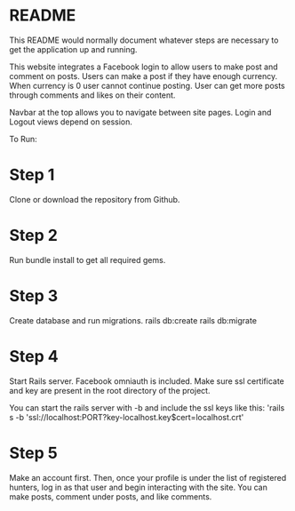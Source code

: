 # README

This README would normally document whatever steps are necessary to get the
application up and running.

This website integrates a Facebook login to allow users to make post and comment on posts. Users can make a post if they have enough currency. When currency is 0 user cannot continue posting. 
User can get more posts through comments and likes on their content. 

Navbar at the top allows you to navigate between site pages. Login and Logout views depend on session. 

To Run:
 # Step 1
 Clone or download the repository from Github. 
 
 # Step 2
 Run bundle install to get all required gems. 

 # Step 3
 Create database and run migrations. 
 rails db:create
 rails db:migrate

# Step 4
Start Rails server. Facebook omniauth is included. Make sure ssl certificate and key are present in the 
root directory of the project. 

You can start the rails server with -b and include the ssl keys like this:
'rails s -b 'ssl://localhost:PORT?key-localhost.key$cert=localhost.crt'

# Step 5
Make an account first. Then, once your profile is under the list of registered hunters, log in as that user
and begin interacting with the site. You can make posts, comment under posts, and like comments. 